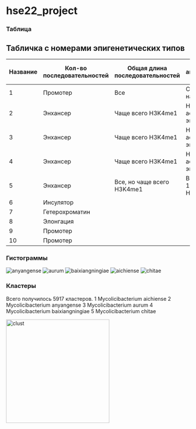# hse22_project

### Таблица

## Табличка с номерами эпигенетических типов
| Название | Кол-во последовательностей | Общая длина последовательностей | Кол-во аннотированных генов |
| ------------- | ------------- | ------------- | ------------- | 
| 1 | Промотер | Все | С 1 очень часто начинается ген|
| 2 | Энхансер | Чаще всего H3K4me1 | H3K4me1 ассоциируктся с энхансерами |
| 3 | Энхансер | Чаще всего H3K4me1 | H3K4me1 ассоциируктся с энхансерами |
| 4 | Энхансер | Чаще всего H3K4me1 | H3K4me1 ассоциируктся с энхансерами |
| 5 | Энхансер | Все, но чаще всего H3K4me1 | Всегда после 1, а 1 - промотер и H3K4me1|
| 6 | Инсулятор | | |
| 7 | Гетерохроматин | | |
| 8 | Элонгация | | |
| 9 | Промотер| | |
| 10 | Промотер | | |


### Гистограммы
![anyangense](https://user-images.githubusercontent.com/71277325/173684860-926ee6fc-059e-4f62-975b-b386ab54ca5f.png)
![aurum](https://user-images.githubusercontent.com/71277325/173684867-ec48927a-8ccc-440f-b8ac-5a85c82bed29.png)
![baixiangningiae](https://user-images.githubusercontent.com/71277325/173684869-16b62bec-98de-4454-92f0-0a2bbff8c170.png)
![aichiense](https://user-images.githubusercontent.com/71277325/173684872-a09c3718-9ccb-4516-ba12-369fda9bb534.png)
![chitae](https://user-images.githubusercontent.com/71277325/173684875-7156e6e9-4c19-4005-9623-2a6fe73f387b.png)


### Кластеры

Всего получилось 5917 кластеров.
1 Mycolicibacterium aichiense
2 Mycolicibacterium anyangense
3 Mycolicibacterium aurum
4 Mycolicibacterium baixiangningiae
5 Mycolicibacterium chitae


<img width="283" alt="clust" src="https://user-images.githubusercontent.com/71277325/173686084-c4888898-32eb-4176-ad3f-7b46c42742f4.PNG">
